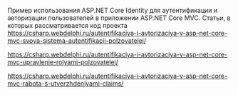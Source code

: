Пример использования ASP.NET Core Identity для аутентификации и авторизации пользователей в приложении ASP.NET Core MVC. 
Статьи, в которых рассматривается код проекта  
https://csharp.webdelphi.ru/autentifikaciya-i-avtorizaciya-v-asp-net-core-mvc-svoya-sistema-autentifikacii-polzovatelej/

https://csharp.webdelphi.ru/autentifikaciya-i-avtorizaciya-v-asp-net-core-mvc-upravlenie-rolyami-polzovatelej/

https://csharp.webdelphi.ru/autentifikaciya-i-avtorizaciya-v-asp-net-core-mvc-rabota-s-utverzhdeniyami-claims/
